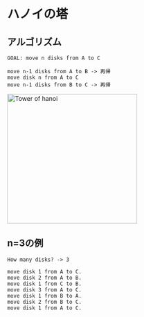 # ハノイの塔

## アルゴリズム
```Text
GOAL: move n disks from A to C

move n-1 disks from A to B -> 再帰
move disk n from A to C
move n-1 disks from B to C -> 再帰
```
<img alt="Tower of hanoi" src="https://user-images.githubusercontent.com/74280232/158025699-ec93796c-3322-48d9-b9be-5e10b7249d8c.png" width=300>

## n=3の例
```Text
How many disks? -> 3

move disk 1 from A to C.
move disk 2 from A to B.
move disk 1 from C to B.
move disk 3 from A to C.
move disk 1 from B to A.
move disk 2 from B to C.
move disk 1 from A to C.
```
